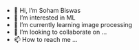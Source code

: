 - 👋 Hi, I’m Soham Biswas
- 👀 I’m interested in ML
- 🌱 I’m currently learning image processing
- 💞️ I’m looking to collaborate on ...
- 📫 How to reach me ...

<!---
sohambiswas4/sohambiswas4 is a ✨ special ✨ repository because its `README.md` (this file) appears on your GitHub profile.
You can click the Preview link to take a look at your changes.
--->

